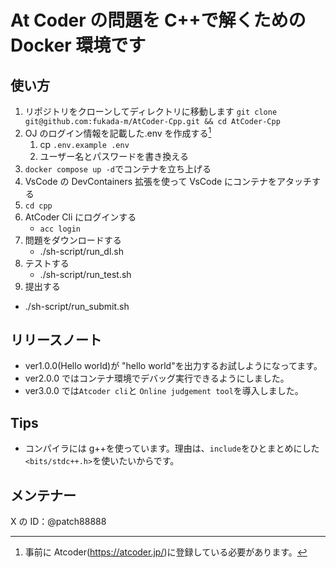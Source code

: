 # At Coder の問題を C++で解くための Docker 環境です

## 使い方

1. リポジトリをクローンしてディレクトリに移動します
   `git clone git@github.com:fukada-m/AtCoder-Cpp.git && cd AtCoder-Cpp`
2. OJ のログイン情報を記載した.env を作成する[^1]
   1. cp `.env.example .env`
   2. ユーザー名とパスワードを書き換える
3. `docker compose up -d`でコンテナを立ち上げる
4. VsCode の DevContainers 拡張を使って VsCode にコンテナをアタッチする
5. `cd cpp`
6. AtCoder Cli にログインする
   - `acc login`
7. 問題をダウンロードする
   - ./sh-script/run_dl.sh
8. テストする
   - ./sh-script/run_test.sh
9. 提出する

- ./sh-script/run_submit.sh

## リリースノート

- ver1.0.0(Hello world)が "hello world"を出力するお試しようになってます。
- ver2.0.0 ではコンテナ環境でデバッグ実行できるようにしました。
- ver3.0.0 では`Atcoder cli`と `Online judgement tool`を導入しました。

## Tips

- コンパイラには g++を使っています。理由は、`include`をひとまとめにした `<bits/stdc++.h>`を使いたいからです。

## メンテナー

X の ID：@patch88888

[^1]: 事前に Atcoder(https://atcoder.jp/)に登録している必要があります。
